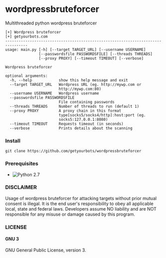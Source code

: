 # wordpressbruteforcer

Multithreaded python wordpress bruteforcer

```
[+] Wordpress bruteforcer
[+] getyourbots.com
--------------------------------------------------------------------------------
usage: main.py [-h] [--target TARGET_URL] [--username USERNAME]
               [--passwordsfile PASSWORDSFILE] [--threads THREADS]
               [--proxy PROXY] [--timeout TIMEOUT] [--verbose]

Wordpress bruteforcer

optional arguments:
  -h, --help            show this help message and exit
  --target TARGET_URL   Wordpress URL (eg. http://mywp.com or
                        http://mywp.com:80)
  --username USERNAME   Wordpress username
  --passwordsfile PASSWORDSFILE
                        File containing passwords
  --threads THREADS     Number of threads to run (default 1)
  --proxy PROXY         A proxy chain in this format
                        type[socks5/socks4/http]:host:port (eg.
                        socks5:127.0.0.1:8080)
  --timeout TIMEOUT     Requests timeout (in seconds)
  --verbose             Prints details about the scanning
```

### Install

    git clone https://github.com/getyourbots/wordpressbruteforcer
    
### Prerequisites

- ![Python 2.7](https://www.python.org/downloads/release/python-2710/)


### DISCLAIMER

Usage of wordpress bruteforcer for attacking targets without prior mutual consent is illegal.
It is the end user's responsibility to obey all applicable local, state and federal laws.
Developers assume NO liability and are NOT responsible for any misuse or damage caused by this program.

### LICENSE

#### GNU 3

GNU General Public License, version 3.
